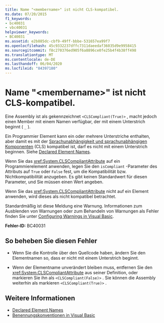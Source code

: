 ```yaml
---
title: Name "<membername>" ist nicht CLS-kompatibel.
ms.date: 07/20/2015
f1_keywords:
- bc40031
- vbc40031
helpviewer_keywords:
- BC40031
ms.assetid: e2b885dc-cbf9-49ff-bbbe-531657ea99f7
ms.openlocfilehash: 45c9332237dffc7311daeedaf36035d9e9958415
ms.sourcegitcommit: f8c270376ed905f6a8896ce0fe25b4f4b38ff498
ms.translationtype: MT
ms.contentlocale: de-DE
ms.lasthandoff: 06/04/2020
ms.locfileid: "84397180"
---
```

# <a name="name-membername-is-not-cls-compliant"></a>Name "\<membername>" ist nicht CLS-kompatibel.
Eine Assembly ist als gekennzeichnet `<CLSCompliant(True)>` , macht jedoch einen Member mit einem Namen verfügbar, der mit einem Unterstrich beginnt ( `_` ).  
  
 Ein Programmier Element kann ein oder mehrere Unterstriche enthalten, aber damit es mit der [Sprachunabhängigkeit und sprachunabhängigen Komponenten](../../../standard/language-independence-and-language-independent-components.md) (CLS) kompatibel ist, darf es nicht mit einem Unterstrich beginnen. Siehe [Declared Element Names](../../programming-guide/language-features/declared-elements/declared-element-names.md).  
  
 Wenn Sie das <xref:System.CLSCompliantAttribute> auf ein Programmierelement anwenden, legen Sie den `isCompliant` -Parameter des Attributs auf `True` oder `False` fest, um die Kompatibilität bzw. Nichtkompatibilität anzugeben. Es gibt keinen Standardwert für diesen Parameter, und Sie müssen einen Wert angeben.  
  
 Wenn Sie das <xref:System.CLSCompliantAttribute> nicht auf ein Element anwenden, wird dieses als nicht kompatibel betrachtet.  
  
 Standardmäßig ist diese Meldung eine Warnung. Informationen zum Ausblenden von Warnungen oder zum Behandeln von Warnungen als Fehler finden Sie unter [Configuring Warnings in Visual Basic](/visualstudio/ide/configuring-warnings-in-visual-basic).  
  
 **Fehler-ID:** BC40031  
  
## <a name="to-correct-this-error"></a>So beheben Sie diesen Fehler  
  
- Wenn Sie die Kontrolle über den Quellcode haben, ändern Sie den Elementnamen so, dass er nicht mit einem Unterstrich beginnt.  
  
- Wenn der Elementname unverändert bleiben muss, entfernen Sie den <xref:System.CLSCompliantAttribute> aus seiner Definition, oder markieren Sie ihn als `<CLSCompliant(False)>` . Sie können die Assembly weiterhin als markieren `<CLSCompliant(True)>` .  
  
## <a name="see-also"></a>Weitere Informationen

- [Declared Element Names](../../programming-guide/language-features/declared-elements/declared-element-names.md)
- [Benennungskonventionen in Visual Basic](../../programming-guide/program-structure/naming-conventions.md)
